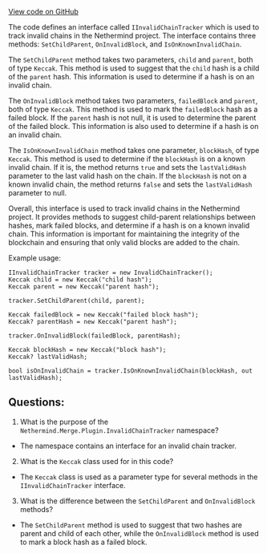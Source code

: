 [View code on GitHub](https://github.com/nethermindeth/nethermind/Nethermind.Merge.Plugin/InvalidChainTracker/IInvalidChainTracker.cs)

The code defines an interface called `IInvalidChainTracker` which is used to track invalid chains in the Nethermind project. The interface contains three methods: `SetChildParent`, `OnInvalidBlock`, and `IsOnKnownInvalidChain`.

The `SetChildParent` method takes two parameters, `child` and `parent`, both of type `Keccak`. This method is used to suggest that the `child` hash is a child of the `parent` hash. This information is used to determine if a hash is on an invalid chain.

The `OnInvalidBlock` method takes two parameters, `failedBlock` and `parent`, both of type `Keccak`. This method is used to mark the `failedBlock` hash as a failed block. If the `parent` hash is not null, it is used to determine the parent of the failed block. This information is also used to determine if a hash is on an invalid chain.

The `IsOnKnownInvalidChain` method takes one parameter, `blockHash`, of type `Keccak`. This method is used to determine if the `blockHash` is on a known invalid chain. If it is, the method returns `true` and sets the `lastValidHash` parameter to the last valid hash on the chain. If the `blockHash` is not on a known invalid chain, the method returns `false` and sets the `lastValidHash` parameter to null.

Overall, this interface is used to track invalid chains in the Nethermind project. It provides methods to suggest child-parent relationships between hashes, mark failed blocks, and determine if a hash is on a known invalid chain. This information is important for maintaining the integrity of the blockchain and ensuring that only valid blocks are added to the chain. 

Example usage:

```
IInvalidChainTracker tracker = new InvalidChainTracker();
Keccak child = new Keccak("child hash");
Keccak parent = new Keccak("parent hash");

tracker.SetChildParent(child, parent);

Keccak failedBlock = new Keccak("failed block hash");
Keccak? parentHash = new Keccak("parent hash");

tracker.OnInvalidBlock(failedBlock, parentHash);

Keccak blockHash = new Keccak("block hash");
Keccak? lastValidHash;

bool isOnInvalidChain = tracker.IsOnKnownInvalidChain(blockHash, out lastValidHash);
```
## Questions: 
 1. What is the purpose of the `Nethermind.Merge.Plugin.InvalidChainTracker` namespace?
- The namespace contains an interface for an invalid chain tracker.

2. What is the `Keccak` class used for in this code?
- The `Keccak` class is used as a parameter type for several methods in the `IInvalidChainTracker` interface.

3. What is the difference between the `SetChildParent` and `OnInvalidBlock` methods?
- The `SetChildParent` method is used to suggest that two hashes are parent and child of each other, while the `OnInvalidBlock` method is used to mark a block hash as a failed block.